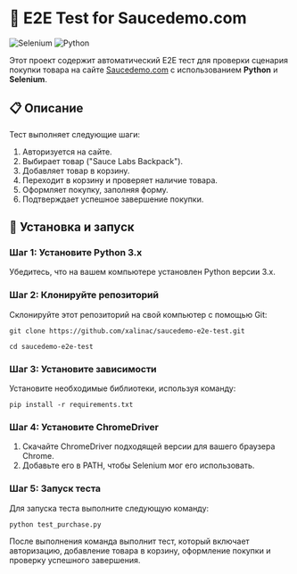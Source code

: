 # 🛒 E2E Test for Saucedemo.com

![Selenium]([https://img.shields.io/badge/selenium-3.x-brightgreen])
![Python]([https://img.shields.io/badge/python-3.x-blue])

Этот проект содержит автоматический E2E тест для проверки сценария покупки товара на сайте [Saucedemo.com](https://www.saucedemo.com/) с использованием **Python** и **Selenium**.

## 📋 Описание

Тест выполняет следующие шаги:

1. Авторизуется на сайте.
2. Выбирает товар ("Sauce Labs Backpack").
3. Добавляет товар в корзину.
4. Переходит в корзину и проверяет наличие товара.
5. Оформляет покупку, заполняя форму.
6. Подтверждает успешное завершение покупки.

## 🚀 Установка и запуск

### Шаг 1: Установите Python 3.x

Убедитесь, что на вашем компьютере установлен Python версии 3.x.

### Шаг 2: Клонируйте репозиторий

Склонируйте этот репозиторий на свой компьютер с помощью Git:

```
git clone https://github.com/xalinac/saucedemo-e2e-test.git
```
```
cd saucedemo-e2e-test
```

### Шаг 3: Установите зависимости

Установите необходимые библиотеки, используя команду:

```
pip install -r requirements.txt
```

### Шаг 4: Установите ChromeDriver

1.	Скачайте ChromeDriver подходящей версии для вашего браузера Chrome.
2.	Добавьте его в PATH, чтобы Selenium мог его использовать.

### Шаг 5: Запуск теста

Для запуска теста выполните следующую команду:

```
python test_purchase.py
```

После выполнения команда выполнит тест, который включает авторизацию, добавление товара в корзину, оформление покупки и проверку успешного завершения.
